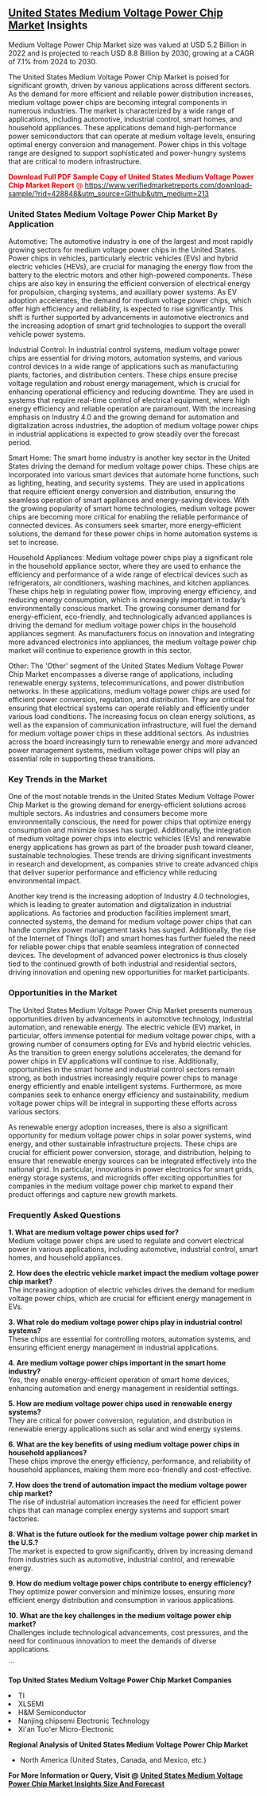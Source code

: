 <h2><a href="https://www.verifiedmarketreports.com/download-sample/?rid=428848&amp;utm_source=Github&amp;utm_medium=213" target="_blank">United States Medium Voltage Power Chip Market</a> Insights</h2><p>Medium Voltage Power Chip Market size was valued at USD 5.2 Billion in 2022 and is projected to reach USD 8.8 Billion by 2030, growing at a CAGR of 7.1% from 2024 to 2030.</p><p><p>The United States Medium Voltage Power Chip Market is poised for significant growth, driven by various applications across different sectors. As the demand for more efficient and reliable power distribution increases, medium voltage power chips are becoming integral components in numerous industries. The market is characterized by a wide range of applications, including automotive, industrial control, smart homes, and household appliances. These applications demand high-performance power semiconductors that can operate at medium voltage levels, ensuring optimal energy conversion and management. Power chips in this voltage range are designed to support sophisticated and power-hungry systems that are critical to modern infrastructure.</p><p><p><span class=""><span style="color: #ff0000;"><strong>Download Full PDF Sample Copy of United States Medium Voltage Power Chip Market Report</strong> @ </span><a href="https://www.verifiedmarketreports.com/download-sample/?rid=428848&amp;utm_source=Github&amp;utm_medium=213" target="_blank">https://www.verifiedmarketreports.com/download-sample/?rid=428848&amp;utm_source=Github&amp;utm_medium=213</a></span></p></p><h3>United States Medium Voltage Power Chip Market By Application</h3><p>Automotive: The automotive industry is one of the largest and most rapidly growing sectors for medium voltage power chips in the United States. Power chips in vehicles, particularly electric vehicles (EVs) and hybrid electric vehicles (HEVs), are crucial for managing the energy flow from the battery to the electric motors and other high-powered components. These chips are also key in ensuring the efficient conversion of electrical energy for propulsion, charging systems, and auxiliary power systems. As EV adoption accelerates, the demand for medium voltage power chips, which offer high efficiency and reliability, is expected to rise significantly. This shift is further supported by advancements in automotive electronics and the increasing adoption of smart grid technologies to support the overall vehicle power systems.</p><p>Industrial Control: In industrial control systems, medium voltage power chips are essential for driving motors, automation systems, and various control devices in a wide range of applications such as manufacturing plants, factories, and distribution centers. These chips ensure precise voltage regulation and robust energy management, which is crucial for enhancing operational efficiency and reducing downtime. They are used in systems that require real-time control of electrical equipment, where high energy efficiency and reliable operation are paramount. With the increasing emphasis on Industry 4.0 and the growing demand for automation and digitalization across industries, the adoption of medium voltage power chips in industrial applications is expected to grow steadily over the forecast period.</p><p>Smart Home: The smart home industry is another key sector in the United States driving the demand for medium voltage power chips. These chips are incorporated into various smart devices that automate home functions, such as lighting, heating, and security systems. They are used in applications that require efficient energy conversion and distribution, ensuring the seamless operation of smart appliances and energy-saving devices. With the growing popularity of smart home technologies, medium voltage power chips are becoming more critical for enabling the reliable performance of connected devices. As consumers seek smarter, more energy-efficient solutions, the demand for these power chips in home automation systems is set to increase.</p><p>Household Appliances: Medium voltage power chips play a significant role in the household appliance sector, where they are used to enhance the efficiency and performance of a wide range of electrical devices such as refrigerators, air conditioners, washing machines, and kitchen appliances. These chips help in regulating power flow, improving energy efficiency, and reducing energy consumption, which is increasingly important in today’s environmentally conscious market. The growing consumer demand for energy-efficient, eco-friendly, and technologically advanced appliances is driving the demand for medium voltage power chips in the household appliances segment. As manufacturers focus on innovation and integrating more advanced electronics into appliances, the medium voltage power chip market will continue to experience growth in this sector.</p><p>Other: The 'Other' segment of the United States Medium Voltage Power Chip Market encompasses a diverse range of applications, including renewable energy systems, telecommunications, and power distribution networks. In these applications, medium voltage power chips are used for efficient power conversion, regulation, and distribution. They are critical for ensuring that electrical systems can operate reliably and efficiently under various load conditions. The increasing focus on clean energy solutions, as well as the expansion of communication infrastructure, will fuel the demand for medium voltage power chips in these additional sectors. As industries across the board increasingly turn to renewable energy and more advanced power management systems, medium voltage power chips will play an essential role in supporting these transitions.</p><h3>Key Trends in the Market</h3><p>One of the most notable trends in the United States Medium Voltage Power Chip Market is the growing demand for energy-efficient solutions across multiple sectors. As industries and consumers become more environmentally conscious, the need for power chips that optimize energy consumption and minimize losses has surged. Additionally, the integration of medium voltage power chips into electric vehicles (EVs) and renewable energy applications has grown as part of the broader push toward cleaner, sustainable technologies. These trends are driving significant investments in research and development, as companies strive to create advanced chips that deliver superior performance and efficiency while reducing environmental impact.</p><p>Another key trend is the increasing adoption of Industry 4.0 technologies, which is leading to greater automation and digitalization in industrial applications. As factories and production facilities implement smart, connected systems, the demand for medium voltage power chips that can handle complex power management tasks has surged. Additionally, the rise of the Internet of Things (IoT) and smart homes has further fueled the need for reliable power chips that enable seamless integration of connected devices. The development of advanced power electronics is thus closely tied to the continued growth of both industrial and residential sectors, driving innovation and opening new opportunities for market participants.</p><h3>Opportunities in the Market</h3><p>The United States Medium Voltage Power Chip Market presents numerous opportunities driven by advancements in automotive technology, industrial automation, and renewable energy. The electric vehicle (EV) market, in particular, offers immense potential for medium voltage power chips, with a growing number of consumers opting for EVs and hybrid electric vehicles. As the transition to green energy solutions accelerates, the demand for power chips in EV applications will continue to rise. Additionally, opportunities in the smart home and industrial control sectors remain strong, as both industries increasingly require power chips to manage energy efficiently and enable intelligent systems. Furthermore, as more companies seek to enhance energy efficiency and sustainability, medium voltage power chips will be integral in supporting these efforts across various sectors.</p><p>As renewable energy adoption increases, there is also a significant opportunity for medium voltage power chips in solar power systems, wind energy, and other sustainable infrastructure projects. These chips are crucial for efficient power conversion, storage, and distribution, helping to ensure that renewable energy sources can be integrated effectively into the national grid. In particular, innovations in power electronics for smart grids, energy storage systems, and microgrids offer exciting opportunities for companies in the medium voltage power chip market to expand their product offerings and capture new growth markets.</p><h3>Frequently Asked Questions</h3><p><b>1. What are medium voltage power chips used for?</b><br>Medium voltage power chips are used to regulate and convert electrical power in various applications, including automotive, industrial control, smart homes, and household appliances.</p><p><b>2. How does the electric vehicle market impact the medium voltage power chip market?</b><br>The increasing adoption of electric vehicles drives the demand for medium voltage power chips, which are crucial for efficient energy management in EVs.</p><p><b>3. What role do medium voltage power chips play in industrial control systems?</b><br>These chips are essential for controlling motors, automation systems, and ensuring efficient energy management in industrial applications.</p><p><b>4. Are medium voltage power chips important in the smart home industry?</b><br>Yes, they enable energy-efficient operation of smart home devices, enhancing automation and energy management in residential settings.</p><p><b>5. How are medium voltage power chips used in renewable energy systems?</b><br>They are critical for power conversion, regulation, and distribution in renewable energy applications such as solar and wind energy systems.</p><p><b>6. What are the key benefits of using medium voltage power chips in household appliances?</b><br>These chips improve the energy efficiency, performance, and reliability of household appliances, making them more eco-friendly and cost-effective.</p><p><b>7. How does the trend of automation impact the medium voltage power chip market?</b><br>The rise of industrial automation increases the need for efficient power chips that can manage complex energy systems and support smart factories.</p><p><b>8. What is the future outlook for the medium voltage power chip market in the U.S.?</b><br>The market is expected to grow significantly, driven by increasing demand from industries such as automotive, industrial control, and renewable energy.</p><p><b>9. How do medium voltage power chips contribute to energy efficiency?</b><br>They optimize power conversion and minimize losses, ensuring more efficient energy distribution and consumption in various applications.</p><p><b>10. What are the key challenges in the medium voltage power chip market?</b><br>Challenges include technological advancements, cost pressures, and the need for continuous innovation to meet the demands of diverse applications.</p>```</p><p><strong>Top United States Medium Voltage Power Chip Market Companies</strong></p><div data-test-id=""><p><li>TI</li><li> XLSEMI</li><li> H&M Semiconductor</li><li> Nanjing chipsemi Electronic Technology</li><li> Xi'an Tuo'er Micro-Electronic</li></p><div><strong>Regional Analysis of&nbsp;United States Medium Voltage Power Chip Market</strong></div><ul><li dir="ltr"><p dir="ltr">North America&nbsp;(United States, Canada, and Mexico, etc.)</p></li></ul><p><strong>For More Information or Query, Visit @&nbsp;</strong><strong><a href="https://www.verifiedmarketreports.com/product/medium-voltage-power-chip-market/?utm_source=Github&amp;utm_medium=213" target="_blank">United States Medium Voltage Power Chip Market Insights Size And Forecast</a></strong></p></div>
